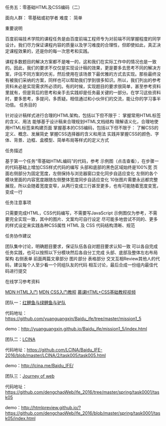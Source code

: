 任务五：零基础HTML及CSS编码（二）

面向人群：
   零基础或初学者
难度：
   简单

重要说明

百度前端技术学院的课程任务是由百度前端工程师专为对前端不同掌握程度的同学设计。我们尽力保证课程内容的质量以及学习难度的合理性，但即使如此，真正决定课程效果的，还是你的每一次思考和实践。

课程多数题目的解决方案都不是唯一的，这和我们在实际工作中的情况也是一致的。因此，我们的要求不仅仅是实现设计稿的效果，更是要多去思考不同的解决方案，评估不同方案的优劣，然后使用在该场景下最优雅的方式去实现。那些最终没有被我们采纳的方案，同样也可以帮助我们学到很多知识。所以，我们列出的参考资料未必是实现需求所必须的。有的时候，实现题目的要求很简单，甚至参考资料里就有，但是背后的思考和亲手去实践却是任务最关键的一部分。在学习这些资料时，要多思考，多提问，多质疑。相信通过和小伙伴们的交流，能让你的学习事半功倍。
任务目的

   针对设计稿样式进行合理的HTML架构，包括以下但不限于：
   掌握常用HTML标签的含义、用法
   能够基于设计稿来合理规划HTML文档结构
   理解语义化，合理地使用HTML标签来构建页面
   掌握基本的CSS编码，包括以下但不限于：
   了解CSS的定义、概念、发展简史
   掌握CSS选择器的含义和用法
   实践并掌握CSS的颜色、字体、背景、边框、盒模型、简单布局等样式的定义方式

任务描述

   基于第一个任务“零基础HTML编码”的代码，参考 示例图（点击查看），在步骤一的代码基础上增加CSS样式代码的编写
   头部和底部的黑色区域始终是100%宽
   页面右侧部分为固定宽度，左侧保持与浏览器窗口变化同步自适应变化
   左侧的各个模块里面的内容宽度跟随左侧整体宽度同步自适应变化
   10张图片需要永远都完整展现，所以会随着宽度变窄，从两行变成三行甚至更多，也有可能随着宽度变宽，变成一行

任务注意事项

   只需要完成HTML，CSS代码编写，不需要写JavaScript
   示例图仅为参考，不需要完全实现一致，其中的图片、文案均可自行设定
   尽可能多地尝试不同的、更多的样式设定来实践各种CSS属性
   HTML 及 CSS 代码结构清晰、规范

任务协作建议

   团队集中讨论，明确题目要求，保证队伍各自对题目要求认知一致
   可以各自完成任务实践，也可以按照以下分模块然后各自分工完成
   头部、底部及整体左右布局架构
   右侧表单
   前面两篇文章部分
   图片部分
   表格部分
   交叉互相Review其他人的代码，建议每个人至少看一个同组队友的代码
   相互讨论，最后合成一份组内最佳代码进行提交

在线学习参考资料

   [MDN HTML入门](https://developer.mozilla.org/zh-CN/docs/Web/Guide/HTML/Introduction)
   [MDN CSS入门教程](https://developer.mozilla.org/zh-CN/docs/Web/Guide/CSS/Getting_started)
   [慕课HTML+CSS基础教程视频](http://www.imooc.com/learn/9)

团队一：[红鲤鱼与绿鲤鱼与驴队](http://ife.baidu.com/group/profile?groupId=2852)
   
   代码地址：https://github.com/yuanguangxin/Baidu_ife/tree/master/mission1_5

   demo：http://yuanguangxin.github.io/Baidu_ife/mission1_5/index.html

团队二：[LCINA](http://ife.baidu.com/group/profile?groupId=1027)
  
   代码地址：https://github.com/LCINA/Baidu_IFE-2016/blob/master/LCINA/2/task005/task005.html

   demo：http://lcina.me/Baidu_IFE/

团队三：[Journey of web](http://ife.baidu.com/group/profile?groupId=193)

   代码地址：https://github.com/dengchaoWeb/ife_2016/tree/master/spring/task0001/task05

   demo：http://htmlpreview.github.io/?https://github.com/dengchaoWeb/ife_2016/blob/master/spring/task0001/task05/index.html